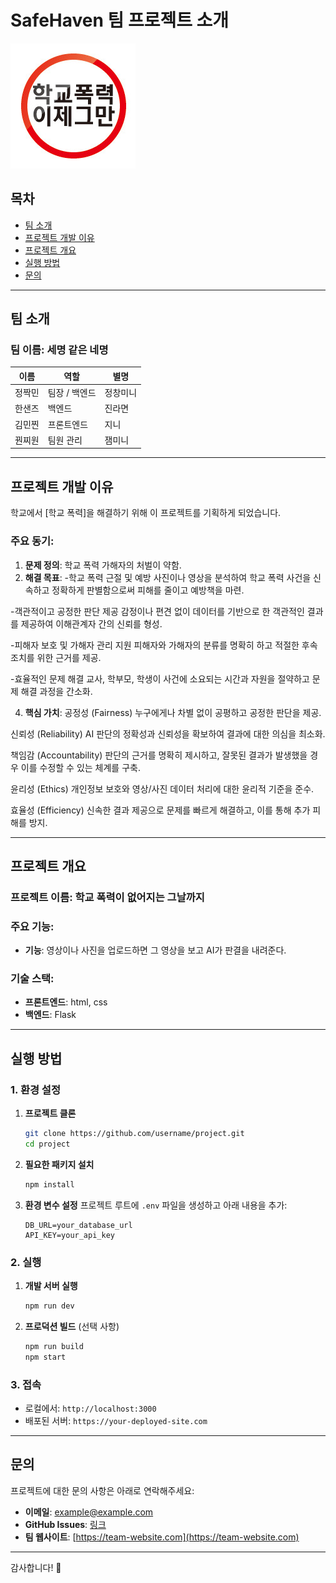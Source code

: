 # SafeHaven 팀 프로젝트 소개
 
![프로젝트 로고](184EC93A4F3E0D5326.jpeg)

## 목차
- [팀 소개](#팀-소개)
- [프로젝트 개발 이유](#프로젝트-개발-이유)
- [프로젝트 개요](#프로젝트-개요)
- [실행 방법](#실행-방법)
- [문의](#문의)

---

## 팀 소개

### 팀 이름: **세명 같은 네명**

| 이름          | 역할           | 별명                                             |
|---------------|----------------|-------------------------------------------------|
| 정짝민       | 팀장 / 백엔드  | 정창미니                                       |
| 한샌즈       | 백엔드         | 진라면                                         |
| 김민찐       | 프론트엔드     | 지니                                           |
| 꿘찌원       | 팀원 관리      | 잼미니                                         |

---

## 프로젝트 개발 이유

학교에서 [학교 폭력]을 해결하기 위해 이 프로젝트를 기획하게 되었습니다. 

### 주요 동기:
1. **문제 정의**: 학교 폭력 가해자의 처벌이 약함.
2. **해결 목표**:
-학교 폭력 근절 및 예방
  사진이나 영상을 분석하여 학교 폭력 사건을 신속하고 정확하게 판별함으로써 피해를 줄이고 예방책을 마련.

-객관적이고 공정한 판단 제공
  감정이나 편견 없이 데이터를 기반으로 한 객관적인 결과를 제공하여 이해관계자 간의 신뢰를 형성.
  
-피해자 보호 및 가해자 관리 지원
  피해자와 가해자의 분류를 명확히 하고 적절한 후속 조치를 위한 근거를 제공.
  
-효율적인 문제 해결
  교사, 학부모, 학생이 사건에 소요되는 시간과 자원을 절약하고 문제 해결 과정을 간소화.
  
4. **핵심 가치**:
공정성 (Fairness)
  누구에게나 차별 없이 공평하고 공정한 판단을 제공.

신뢰성 (Reliability)
  AI 판단의 정확성과 신뢰성을 확보하여 결과에 대한 의심을 최소화.
  
책임감 (Accountability)
  판단의 근거를 명확히 제시하고, 잘못된 결과가 발생했을 경우 이를 수정할 수 있는 체계를 구축.
  
윤리성 (Ethics)
  개인정보 보호와 영상/사진 데이터 처리에 대한 윤리적 기준을 준수.
  
효율성 (Efficiency)
  신속한 결과 제공으로 문제를 빠르게 해결하고, 이를 통해 추가 피해를 방지.
  
---

## 프로젝트 개요

### 프로젝트 이름: **학교 폭력이 없어지는 그날까지**

### 주요 기능:
- **기능**: 영상이나 사진을 업로드하면 그 영상을 보고 AI가 판결을 내려준다.

### 기술 스택:
- **프론트엔드**: html, css
- **백엔드**: Flask
---

## 실행 방법

### 1. 환경 설정
1. **프로젝트 클론**
   ```bash
   git clone https://github.com/username/project.git
   cd project
   ```

2. **필요한 패키지 설치**
   ```bash
   npm install
   ```

3. **환경 변수 설정**
   프로젝트 루트에 `.env` 파일을 생성하고 아래 내용을 추가:
   ```env
   DB_URL=your_database_url
   API_KEY=your_api_key
   ```

### 2. 실행
1. **개발 서버 실행**
   ```bash
   npm run dev
   ```

2. **프로덕션 빌드** (선택 사항)
   ```bash
   npm run build
   npm start
   ```

### 3. 접속
   - 로컬에서: `http://localhost:3000`
   - 배포된 서버: `https://your-deployed-site.com`

---

## 문의

프로젝트에 대한 문의 사항은 아래로 연락해주세요:

- **이메일**: example@example.com
- **GitHub Issues**: [링크](https://github.com/username/project/issues)
- **팀 웹사이트**: [https://team-website.com](https://team-website.com)

---

감사합니다! 🙌
